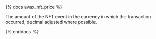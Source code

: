 {% docs avax_nft_price %}

The amount of the NFT event in the currency in which the transaction occurred, decimal adjusted where possible. 

{% enddocs %}